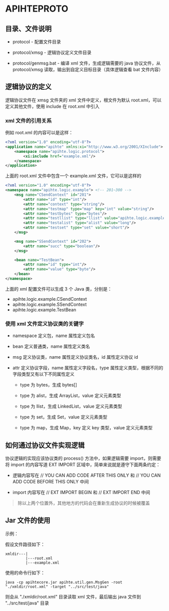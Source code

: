 # APIHTEPROTO

## 目录、文件说明

- protocol - 配置文件目录

- protocol/xmsg - 逻辑协议定义文件目录

- protocol/genmsg.bat - 编译 xml 文件，生成逻辑需要的 java 协议文件，从 protocol/xmsg 读取，输出到自定义目标目录（具体逻辑查看 bat 文件内容）

## 逻辑协议的定义

逻辑协议文件在 xmsg 文件夹的 xml 文件中定义，根文件为默认 root.xml，可以定义其他文件，使用 include 在 root.xml 中引入

### xml 文件的引用关系

例如 root.xml 的内容可以是这样：

```xml
<?xml version="1.0" encoding="utf-8"?>
<application name="apihte" xmlns:xi="http://www.w3.org/2001/XInclude">
	<namespace name="apihte.logic.protocol">
		<xi:include href="example.xml"/>
	</namespace>
</application>
```

上面的 root.xml 文件中包含一个 example.xml 文件，它可以是这样的

```xml
<?xml version="1.0" encoding="utf-8"?>
<namespace name="apihte.logic.example"> <!-- 201~300 -->
	<msg name="CSendContext" id="201">
		<attr name="id" type="int"/>
		<attr name="context" type="string"/>
		<attr name="testmap" type="map" key="int" value="string"/>
		<attr name="testbytes" type="bytes"/>
		<attr name="testllist" type="llist" value="apihte.logic.example.TestBean"/>
		<attr name="testalist" type="alist" value="long"/>
		<attr name="testset" type="set" value="short"/>
	</msg>

	<msg name="SSendContext" id="202">
		<attr name="succ" type="boolean"/>
	</msg>

	<bean name="TestBean">
		<attr name="id" type="int"/>
		<attr name="value" type="byte"/>
	</bean>
</namespace>
```

上面的 xml 配置文件可以生成 3 个 Java 类，分别是：

- apihte.logic.example.CSendContext
- apihte.logic.example.SSendContext
- apihte.logic.example.TestBean

### 使用 xml 文件定义协议类的关键字

- namespace 定义包，name 属性定义包名

- bean 定义普通类，name 属性定义类名

- msg 定义协议类，name 属性定义协议类名，id 属性定义协议 id

- attr 定义协议字段，name 属性定义字段名，type 属性定义类型，根据不同的字段类型又有以下不同属性定义

    - type 为 bytes，生成 bytes[]

    - type 为 alist，生成 ArrayList，value 定义元素类型

    - type 为 llist，生成 LinkedList，value 定义元素类型

    - type 为 set，生成 Set，value 定义元素类型

    - type 为 map，生成 Map，key 定义 key 类型，value 定义元素类型

## 如何通过协议文件实现逻辑

协议逻辑的实现应该协议类的 process() 方法中，如果逻辑需要 import，则需要将 import 的内容写道 EXT IMPORT 区域中，简单来说就是遵守下面两条约定：

- 逻辑内容写在 // YOU CAN ADD CODE AFTER THIS ONLY 和 // YOU CAN ADD CODE BEFORE THIS ONLY 中间

- import 内容写在 // EXT IMPORT BEGIN 和 // EXT IMPORT END 中间

> 除以上两个位置外，其他地方的代码会在重新生成协议的时候被覆盖

## Jar 文件的使用

示例：

假设文件路径如下：

```
xmldir---|
         |---root.xml
         |---example.xml
```

使用的命令行如下：

```shell
java -cp apihtecore.jar apihte.util.gen.MsgGen -root "./xmldir/root.xml" -target "../src/test/java"
```

则会从 "./xmldir/root.xml" 目录读取 xml 文件，最后输出 java 文件到 "../src/test/java" 目录
